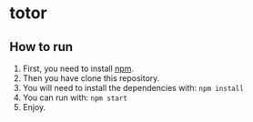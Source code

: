# totor
## How to run
1. First, you need to install [npm](https://docs.npmjs.com/downloading-and-installing-node-js-and-npm).
2. Then you have clone this repository.
3. You will need to install the dependencies with:
`npm install`
4. You can run with:
`npm start`
5. Enjoy.
